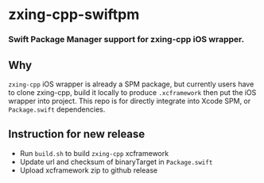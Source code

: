 # zxing-cpp-swiftpm

### Swift Package Manager support for zxing-cpp iOS wrapper.

## Why

`zxing-cpp` iOS wrapper is already a SPM package, but currently users have to clone zxing-cpp, build it locally to produce `.xcframework` then put the iOS wrapper into project. This repo is for directly integrate into Xcode SPM, or `Package.swift` dependencies.

## Instruction for new release

- Run `build.sh` to build `zxing-cpp` xcframework
- Update url and checksum of binaryTarget in `Package.swift`
- Upload xcframework zip to github release